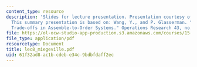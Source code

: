 ```yaml
---
content_type: resource
description: 'Slides for lecture presentation. Presentation courtesy of Nicolas Miegeville.
  This summary presentation is based on: Wang, Y., and P. Glasserman. "Lead-time Inventory
  Trade-offs in Assemble-to-Order Systems." Operations Research 43, no. 6 (1998).'
file: https://ol-ocw-studio-app-production.s3.amazonaws.com/courses/15-764-the-theory-of-operations-management-spring-2004/61f32ad8ac1bcdebe34c9bdbfdaff2ec_lec8_miegeville.pdf
file_type: application/pdf
resourcetype: Document
title: lec8_miegeville.pdf
uid: 61f32ad8-ac1b-cdeb-e34c-9bdbfdaff2ec
---
```

